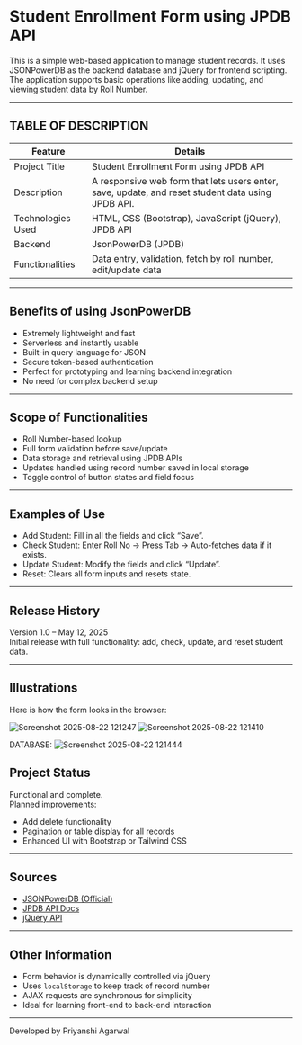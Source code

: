 # Student Enrollment Form using JPDB API

This is a simple web-based application to manage student records. It uses JSONPowerDB as the backend database and jQuery for frontend scripting. The application supports basic operations like adding, updating, and viewing student data by Roll Number.

---

## TABLE OF DESCRIPTION

| Feature              | Details                                                                 |
|----------------------|-------------------------------------------------------------------------|
|  Project Title     | Student Enrollment Form using JPDB API                                  |
|  Description       | A responsive web form that lets users enter, save, update, and reset student data using JPDB API. |
|  Technologies Used | HTML, CSS (Bootstrap), JavaScript (jQuery), JPDB API                     |
|  Backend           | JsonPowerDB (JPDB)                                                       |
|  Functionalities   | Data entry, validation, fetch by roll number, edit/update data          |

---


## Benefits of using JsonPowerDB

- Extremely lightweight and fast
- Serverless and instantly usable
- Built-in query language for JSON
- Secure token-based authentication
- Perfect for prototyping and learning backend integration
- No need for complex backend setup

---

## Scope of Functionalities

- Roll Number-based lookup
- Full form validation before save/update
- Data storage and retrieval using JPDB APIs
- Updates handled using record number saved in local storage
- Toggle control of button states and field focus

---

## Examples of Use

- Add Student: Fill in all the fields and click “Save”.
- Check Student: Enter Roll No → Press Tab → Auto-fetches data if it exists.
- Update Student: Modify the fields and click “Update”.
- Reset: Clears all form inputs and resets state.

---

## Release History

Version 1.0 – May 12, 2025  
Initial release with full functionality: add, check, update, and reset student data.

---

## Illustrations

Here is how the form looks in the browser:

![Screenshot 2025-08-22 121247]([https://github.com/user-attachments/assets/dd1a0f2e-9857-40f7-852e-b238f33291b](https://github.com/Priyanshiagarwal2006/Student-form/blob/main/Screenshot%202025-08-22%20121247.jpg?raw=true)6)
![Screenshot 2025-08-22 121410](https://github.com/user-attachments/assets/09357841-3b72-4f49-9b03-de856f6f51f8)

DATABASE:
![Screenshot 2025-08-22 121444](https://github.com/user-attachments/assets/10fa8b6c-7963-42fa-b37a-1db4b8be43e3)

## Project Status

 Functional and complete.  
Planned improvements:
- Add delete functionality
- Pagination or table display for all records
- Enhanced UI with Bootstrap or Tailwind CSS

---

## Sources

- [JSONPowerDB (Official)](https://login2explore.com/)
- [JPDB API Docs](https://login2explore.com/jpdb/docs.html)
- [jQuery API](https://api.jquery.com/)


---

## Other Information

- Form behavior is dynamically controlled via jQuery
- Uses `localStorage` to keep track of record number
- AJAX requests are synchronous for simplicity
- Ideal for learning front-end to back-end interaction

---

Developed by Priyanshi Agarwal
